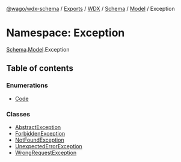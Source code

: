 [@wago/wdx-schema](../README.md) / [Exports](../modules.md) / [WDX](WDX.md) / [Schema](WDX.Schema.md) / [Model](WDX.Schema.Model.md) / Exception

# Namespace: Exception

[Schema](WDX.Schema.md).[Model](WDX.Schema.Model.md).Exception

## Table of contents

### Enumerations

- [Code](../enums/WDX.Schema.Model.Exception.Code.md)

### Classes

- [AbstractException](../classes/WDX.Schema.Model.Exception.AbstractException.md)
- [ForbiddenException](../classes/WDX.Schema.Model.Exception.ForbiddenException.md)
- [NotFoundException](../classes/WDX.Schema.Model.Exception.NotFoundException.md)
- [UnexpectedErrorException](../classes/WDX.Schema.Model.Exception.UnexpectedErrorException.md)
- [WrongRequestException](../classes/WDX.Schema.Model.Exception.WrongRequestException.md)
